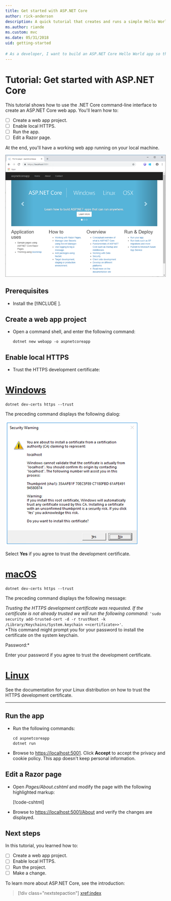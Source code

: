 ```yaml
---
title: Get started with ASP.NET Core
author: rick-anderson
description: A quick tutorial that creates and runs a simple Hello World app using ASP.NET Core. 
ms.author: riande
ms.custom: mvc
ms.date: 05/31/2018
uid: getting-started

# As a developer, I want to build an ASP.NET Core Hello World app so that I can try out ASP.NET Core.
---
```


# Tutorial: Get started with ASP.NET Core

This tutorial shows how to use the .NET Core command-line interface to create an ASP.NET Core web app. You'll learn how to:

- [ ] Create a web app project.
- [ ] Enable local HTTPS.
- [ ] Run the app.
- [ ] Edit a Razor page.

At the end, you'll have a working web app running on your local machine.

![Web app home page](_static/home-page.png)


## Prerequisites

* Install the [!INCLUDE [](~/includes/2.1-SDK.md)].

## Create a web app project

* Open a command shell, and enter the following command:

   ```console
   dotnet new webapp -o aspnetcoreapp
   ```

## Enable local HTTPS

* Trust the HTTPS development certificate:

# [Windows](#tab/windows)

  ```console
  dotnet dev-certs https --trust
  ```

  The preceding command displays the following dialog:

  ![Security warning dialog](_static/cert.png)

  Select **Yes** if you agree to trust the development certificate.

# [macOS](#tab/macos)

  ```console
  dotnet dev-certs https --trust
  ```

  The preceding command displays the following message:

  *Trusting the HTTPS development certificate was requested. If the certificate is not already trusted we will run the following command:* `'sudo security add-trusted-cert -d -r trustRoot -k /Library/Keychains/System.keychain <<certificate>>'`.  
  *This command might prompt you for your password to install the certificate on the system keychain.
  
  Password:*

  Enter your password if you agree to trust the development certificate.

# [Linux](#tab/linux)

  See the documentation for your Linux distribution on how to trust the HTTPS development certificate.
   
---

## Run the app

* Run the following commands:

   ```console
   cd aspnetcoreapp
   dotnet run
   ```

* Browse to [https://localhost:5001](https://localhost:5001). Click **Accept** to accept the privacy and cookie policy. This app doesn't keep personal information.

## Edit a Razor page

* Open *Pages/About.cshtml* and modify the page with the following highlighted markup:

   [!code-cshtml[](sample/getting-started/about.cshtml?highlight=9)]

* Browse to [https://localhost:5001/About](https://localhost:5001/About) and verify the changes are displayed.

## Next steps

In this tutorial, you learned how to:

- [ ] Create a web app project.
- [ ] Enable local HTTPS.
- [ ] Run the project.
- [ ] Make a change.

To learn more about ASP.NET Core, see the introduction:

> [!div class="nextstepaction"]
> <xref:index>
